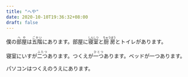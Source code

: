 ```yaml
---
title: "へや"
date: 2020-10-10T19:36:32+08:00
draft: false
---
```


僕の<ruby>部屋<rp>(</rp><rt>へや</rt><rp>)</rp></ruby>は<ruby>五階<rp>(</rp><rt>ごかい</rt><rp>)</rp></ruby>にあります。部屋に<ruby>寝室<rp>(</rp><rt>しんしつ</rt><rp>)</rp></ruby>と<ruby>厨房<rp>(</rp><rt>ちゅうぼう</rt><rp>)</rp></ruby>とトイレがあります。

寝室にいすが<ruby>二つ<rp>(</rp><rt>ふたつ</rt><rp>)</rp></ruby>あります。つくえが<ruby>一つ<rp>(</rp><rt>ひとつ</rt><rp>)</rp></ruby>あります。ベッドが一つあります。

パソコンはつくえのうえにあります。
